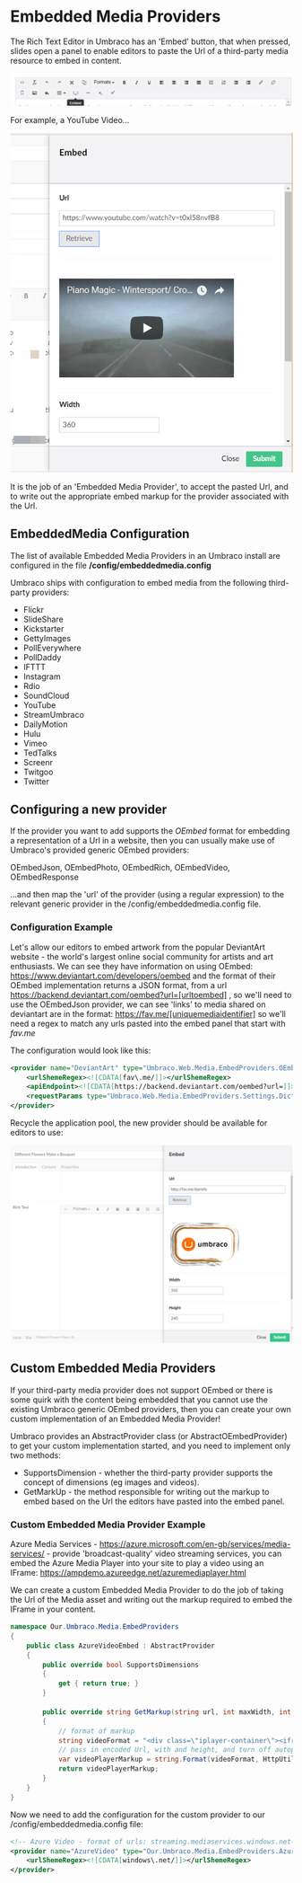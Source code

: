 # Embedded Media Providers

The Rich Text Editor in Umbraco has an 'Embed' button, that when pressed, slides open a panel to enable editors to paste the Url of a third-party media resource to embed in content.

![The Rich Text Editor Embed Button](images/Embed-Button.png)

For example, a YouTube Video...

![Embedding a music video from YouTube](images/Embed-YouTube.png)

It is the job of an 'Embedded Media Provider', to accept the pasted Url, and to write out the appropriate embed markup for the provider associated with the Url.

## EmbeddedMedia Configuration

The list of available Embedded Media Providers in an Umbraco install are configured in the file **/config/embeddedmedia.config**

Umbraco ships with configuration to embed media from the following third-party providers:

* Flickr
* SlideShare
* Kickstarter
* GettyImages
* PollEverywhere
* PollDaddy
* IFTTT
* Instagram
* Rdio
* SoundCloud
* YouTube
* StreamUmbraco
* DailyMotion
* Hulu
* Vimeo
* TedTalks
* Screenr
* Twitgoo
* Twitter

## Configuring a new provider

If the provider you want to add supports the *OEmbed* format for embedding a representation of a Url in a website, then you can usually make use of Umbraco's provided generic OEmbed providers:

OEmbedJson, OEmbedPhoto, OEmbedRich, OEmbedVideo, OEmbedResponse

...and then map the 'url' of the provider (using a regular expression) to the relevant generic provider in the /config/embeddedmedia.config file.

### Configuration Example

Let's allow our editors to embed artwork from the popular DeviantArt website - the world's largest online social community for artists and art enthusiasts. We can see they have information on using OEmbed: https://www.deviantart.com/developers/oembed
and the format of their OEmbed implementation returns a JSON format, from a url https://backend.deviantart.com/oembed?url=[urltoembed] , so we'll need to use the OEmbedJson provider, we can see 'links' to media shared on deviantart are in the format: https://fav.me/[uniquemediaidentifier] so we'll need a regex to match any urls pasted into the embed panel that start with *fav.me*

The configuration would look like this:

```xml
<provider name="DeviantArt" type="Umbraco.Web.Media.EmbedProviders.OEmbedJson, umbraco">
    <urlShemeRegex><![CDATA[fav\.me/]]></urlShemeRegex>
    <apiEndpoint><![CDATA[https://backend.deviantart.com/oembed?url=]]></apiEndpoint>
    <requestParams type="Umbraco.Web.Media.EmbedProviders.Settings.Dictionary, umbraco"></requestParams>
</provider>
```

Recycle the application pool, the new provider should be available for editors to use:

![Embedding a Media Item from Deviant Art website](images/deviantart-embedded-media.png)

## Custom Embedded Media Providers

If your third-party media provider does not support OEmbed or there is some quirk with the content being embedded that you cannot use the existing Umbraco generic OEmbed providers, then you can create your own custom implementation of an Embedded Media Provider!

Umbraco provides an AbstractProvider class (or AbstractOEmbedProvider) to get your custom implementation started, and you need to implement only two methods:

* SupportsDimension - whether the third-party provider supports the concept of dimensions (eg images and videos).
* GetMarkUp - the method responsible for writing out the markup to embed based on the Url the editors have pasted into the embed panel.

### Custom Embedded Media Provider Example

Azure Media Services - https://azure.microsoft.com/en-gb/services/media-services/ - provide 'broadcast-quality' video streaming services, you can embed the Azure Media Player into your site to play a video using an IFrame: 
https://ampdemo.azureedge.net/azuremediaplayer.html

We can create a custom Embedded Media Provider to do the job of taking the Url of the Media asset and writing out the markup required to embed the IFrame in your content.

```csharp
namespace Our.Umbraco.Media.EmbedProviders
{
    public class AzureVideoEmbed : AbstractProvider
    {
        public override bool SupportsDimensions
        {
            get { return true; }
        }

        public override string GetMarkup(string url, int maxWidth, int maxHeight)
        {
            // format of markup
            string videoFormat = "<div class=\"iplayer-container\"><iframe src=\"//aka.ms/ampembed?url={0}\" name=\"azuremediaplayer\" scrolling=\"no\" frameborder=\"no\" align=\"center\" autoplay=\"false\" width=\"{1}\" height=\"{2}\" allowfullscreen></iframe></div>";
            // pass in encoded Url, with and height, and turn off autoplay...                
            var videoPlayerMarkup = string.Format(videoFormat, HttpUtility.UrlEncode(url) + "&amp;autoplay=false", maxWidth, maxHeight);
            return videoPlayerMarkup;
        }
    }
}
```

Now we need to add the configuration for the custom provider to our /config/embeddedmedia.config file:

```xml
<!-- Azure Video - format of urls: streaming.mediaservices.windows.net-->
<provider name="AzureVideo" type="Our.Umbraco.Media.EmbedProviders.AzureVideoEmbed, Our.Umbraco.Media">
    <urlShemeRegex><![CDATA[windows\.net/]]></urlShemeRegex>
</provider>
```